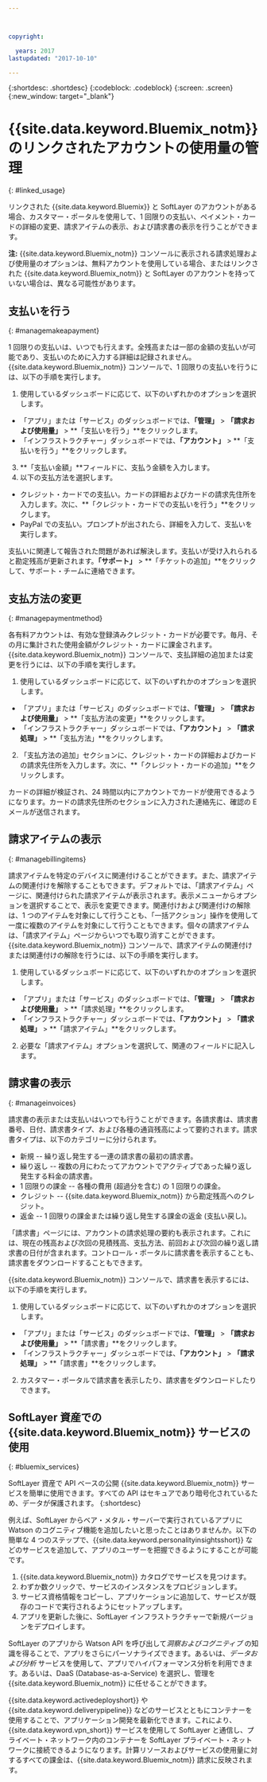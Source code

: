 ```yaml
---



copyright:

  years: 2017
lastupdated: "2017-10-10"

---
```


{:shortdesc: .shortdesc}
{:codeblock: .codeblock}
{:screen: .screen}
{:new_window: target="_blank"}

# {{site.data.keyword.Bluemix_notm}} のリンクされたアカウントの使用量の管理
{: #linked_usage}

リンクされた {{site.data.keyword.Bluemix}} と SoftLayer のアカウントがある場合、カスタマー・ポータルを使用して、1 回限りの支払い、ペイメント・カードの詳細の変更、請求アイテムの表示、および請求書の表示を行うことができます。

**注:** {{site.data.keyword.Bluemix_notm}} コンソールに表示される請求処理および使用量のオプションは、無料アカウントを使用している場合、またはリンクされた {{site.data.keyword.Bluemix_notm}} と SoftLayer のアカウントを持っていない場合は、異なる可能性があります。

## 支払いを行う
{: #managemakeapayment}

1 回限りの支払いは、いつでも行えます。全残高または一部の金額の支払いが可能であり、支払いのために入力する詳細は記録されません。{{site.data.keyword.Bluemix_notm}} コンソールで、1 回限りの支払いを行うには、以下の手順を実行します。

1. 使用しているダッシュボードに応じて、以下のいずれかのオプションを選択します。   
 * 「アプリ」または「サービス」のダッシュボードでは、**「管理」** > **「請求および使用量」** > **「支払いを行う」**をクリックします。  
 * 「インフラストラクチャー」ダッシュボードでは、**「アカウント」** > **「支払いを行う」**をクリックします。
3. **「支払い金額」**フィールドに、支払う金額を入力します。
4. 以下の支払方法を選択します。
 * クレジット・カードでの支払い。カードの詳細およびカードの請求先住所を入力します。次に、**「クレジット・カードでの支払いを行う」**をクリックします。
 * PayPal での支払い。プロンプトが出されたら、詳細を入力して、支払いを実行します。

支払いに関連して報告された問題があれば解決します。支払いが受け入れられると勘定残高が更新されます。**「サポート」** > **「チケットの追加」**をクリックして、サポート・チームに連絡できます。

## 支払方法の変更
{: #managepaymentmethod}

各有料アカウントは、有効な登録済みクレジット・カードが必要です。毎月、その月に集計された使用金額がクレジット・カードに課金されます。{{site.data.keyword.Bluemix_notm}} コンソールで、支払詳細の追加または変更を行うには、以下の手順を実行します。

1. 使用しているダッシュボードに応じて、以下のいずれかのオプションを選択します。  
 * 「アプリ」または「サービス」のダッシュボードでは、**「管理」** > **「請求および使用量」** > **「支払方法の変更」**をクリックします。  
 * 「インフラストラクチャー」ダッシュボードでは、**「アカウント」** > **「請求処理」** > **「支払方法」**をクリックします。
2. 「支払方法の追加」セクションに、クレジット・カードの詳細およびカードの請求先住所を入力します。次に、**「クレジット・カードの追加」**をクリックします。

カードの詳細が検証され、24 時間以内にアカウントでカードが使用できるようになります。カードの請求先住所のセクションに入力された連絡先に、確認の E メールが送信されます。

## 請求アイテムの表示
{: #managebillingitems}

請求アイテムを特定のデバイスに関連付けることができます。また、請求アイテムの関連付けを解除することもできます。デフォルトでは、「請求アイテム」ページに、関連付けられた請求アイテムが表示されます。表示メニューからオプションを選択することで、表示を変更できます。関連付けおよび関連付けの解除は、1 つのアイテムを対象にして行うことも、「一括アクション」操作を使用して一度に複数のアイテムを対象にして行うこともできます。個々の請求アイテムは、「請求アイテム」ページからいつでも取り消すことができます。{{site.data.keyword.Bluemix_notm}} コンソールで、請求アイテムの関連付けまたは関連付けの解除を行うには、以下の手順を実行します。

1. 使用しているダッシュボードに応じて、以下のいずれかのオプションを選択します。   
 * 「アプリ」または「サービス」のダッシュボードでは、**「管理」** > **「請求および使用量」** > **「請求処理」**をクリックします。  
 * 「インフラストラクチャー」ダッシュボードでは、**「アカウント」** > **「請求処理」** > **「請求アイテム」**をクリックします。
2. 必要な「請求アイテム」オプションを選択して、関連のフィールドに記入します。

## 請求書の表示
{: #manageinvoices}

請求書の表示または支払いはいつでも行うことができます。各請求書は、請求書番号、日付、請求書タイプ、および各種の通貨残高によって要約されます。請求書タイプは、以下のカテゴリーに分けられます。

 *  新規 -- 繰り返し発生する一連の請求書の最初の請求書。
 *  繰り返し -- 複数の月にわたってアカウントでアクティブであった繰り返し発生する料金の請求書。
 *  1 回限りの課金 -- 各種の費用 (超過分を含む) の 1 回限りの課金。
 *  クレジット -- {{site.data.keyword.Bluemix_notm}} から勘定残高へのクレジット。
 *  返金 -- 1 回限りの課金または繰り返し発生する課金の返金 (支払い戻し)。

「請求書」ページには、アカウントの請求処理の要約も表示されます。これには、現在の残高および次回の見積残高、支払方法、前回および次回の繰り返し請求書の日付が含まれます。コントロール・ポータルに請求書を表示することも、請求書をダウンロードすることもできます。

{{site.data.keyword.Bluemix_notm}} コンソールで、請求書を表示するには、以下の手順を実行します。

1. 使用しているダッシュボードに応じて、以下のいずれかのオプションを選択します。  
 * 「アプリ」または「サービス」のダッシュボードでは、**「管理」** > **「請求および使用量」** > **「請求書」**をクリックします。  
 * 「インフラストラクチャー」ダッシュボードでは、**「アカウント」** > **「請求処理」** > **「請求書」**をクリックします。
2. カスタマー・ポータルで請求書を表示したり、請求書をダウンロードしたりできます。

## SoftLayer 資産での {{site.data.keyword.Bluemix_notm}} サービスの使用
{: #bluemix_services}

SoftLayer 資産で API ベースの公開 {{site.data.keyword.Bluemix_notm}} サービスを簡単に使用できます。すべての API はセキュアであり暗号化されているため、データが保護されます。
{:shortdesc}

例えば、SoftLayer からベア・メタル・サーバーで実行されているアプリに Watson のコグニティブ機能を追加したいと思ったことはありませんか。以下の簡単な 4 つのステップで、{{site.data.keyword.personalityinsightsshort}} などのサービスを追加して、アプリのユーザーを把握できるようにすることが可能です。

1. {{site.data.keyword.Bluemix_notm}} カタログでサービスを見つけます。
2. わずか数クリックで、サービスのインスタンスをプロビジョンします。
3. サービス資格情報をコピーし、アプリケーションに追加して、サービスが既存のコードで実行されるようにセットアップします。
4. アプリを更新した後に、SoftLayer インフラストラクチャーで新規バージョンをデプロイします。

SoftLayer のアプリから Watson API を呼び出して*洞察およびコグニティブ* の知識を得ることで、アプリをさらにパーソナライズできます。あるいは、*データおよび分析* サービスを使用して、アプリでハイパフォーマンス分析を利用できます。あるいは、DaaS (Database-as-a-Service) を選択し、管理を {{site.data.keyword.Bluemix_notm}} に任せることができます。

{{site.data.keyword.activedeployshort}} や {{site.data.keyword.deliverypipeline}} などのサービスとともにコンテナーを使用することで、アプリケーション開発を最新化できます。これにより、{{site.data.keyword.vpn_short}} サービスを使用して SoftLayer と通信し、プライベート・ネットワーク内のコンテナーを SoftLayer プライベート・ネットワークに接続できるようになります。計算リソースおよびサービスの使用量に対するすべての課金は、{{site.data.keyword.Bluemix_notm}} 請求に反映されます。
